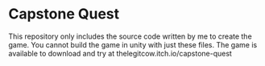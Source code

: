 # Capstone Quest
 
 This repository only includes the source code written by me to create the game.
 You cannot build the game in unity with just these files.
 The game is available to download and try at thelegitcow.itch.io/capstone-quest
